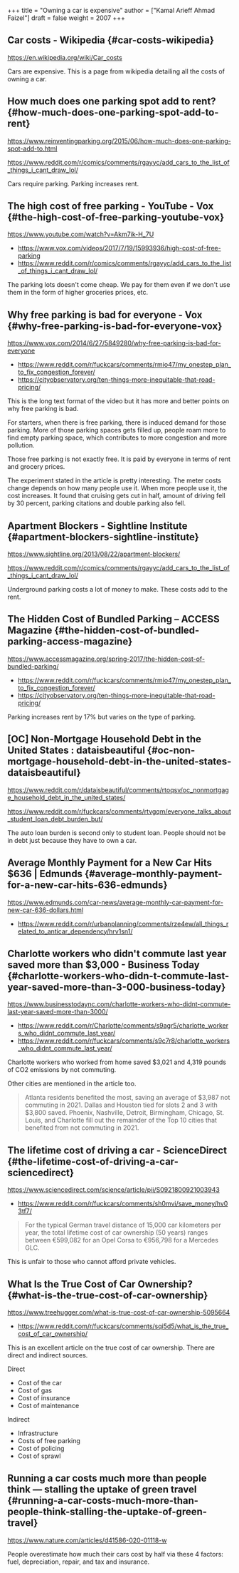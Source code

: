 +++
title = "Owning a car is expensive"
author = ["Kamal Arieff Ahmad Faizel"]
draft = false
weight = 2007
+++

## Car costs - Wikipedia {#car-costs-wikipedia}

<https://en.wikipedia.org/wiki/Car_costs>

Cars are expensive. This is a page from wikipedia detailing all the costs of owning a car.


## How much does one parking spot add to rent? {#how-much-does-one-parking-spot-add-to-rent}

<https://www.reinventingparking.org/2015/06/how-much-does-one-parking-spot-add-to.html>

<https://www.reddit.com/r/comics/comments/rgayyc/add_cars_to_the_list_of_things_i_cant_draw_lol/>

Cars require parking. Parking increases rent.


## The high cost of free parking - YouTube - Vox {#the-high-cost-of-free-parking-youtube-vox}

<https://www.youtube.com/watch?v=Akm7ik-H_7U>

-   <https://www.vox.com/videos/2017/7/19/15993936/high-cost-of-free-parking>
-   <https://www.reddit.com/r/comics/comments/rgayyc/add_cars_to_the_list_of_things_i_cant_draw_lol/>

The parking lots doesn't come cheap. We pay for them even if we don't use them in the form of higher groceries prices, etc.


## Why free parking is bad for everyone - Vox {#why-free-parking-is-bad-for-everyone-vox}

<https://www.vox.com/2014/6/27/5849280/why-free-parking-is-bad-for-everyone>

-   <https://www.reddit.com/r/fuckcars/comments/rmio47/my_onestep_plan_to_fix_congestion_forever/>
-   <https://cityobservatory.org/ten-things-more-inequitable-that-road-pricing/>

This is the long text format of the video but it has more and better points on why free parking is bad.

For starters, when there is free parking, there is induced demand for those parking. More of those parking spaces gets filled up, people roam more to find empty parking space, which contributes to more congestion and more pollution.

Those free parking is not exactly free. It is paid by everyone in terms of rent and grocery prices.

The experiment stated in the article is pretty interesting. The meter costs change depends on how many people use it. When more people use it, the cost increases. It found that cruising gets cut in half, amount of driving fell by 30 percent, parking citations and double parking also fell.


## Apartment Blockers - Sightline Institute {#apartment-blockers-sightline-institute}

<https://www.sightline.org/2013/08/22/apartment-blockers/>

<https://www.reddit.com/r/comics/comments/rgayyc/add_cars_to_the_list_of_things_i_cant_draw_lol/>

Underground parking costs a lot of money to make. These costs add to the rent.


## The Hidden Cost of Bundled Parking – ACCESS Magazine {#the-hidden-cost-of-bundled-parking-access-magazine}

<https://www.accessmagazine.org/spring-2017/the-hidden-cost-of-bundled-parking/>

-   <https://www.reddit.com/r/fuckcars/comments/rmio47/my_onestep_plan_to_fix_congestion_forever/>
-   <https://cityobservatory.org/ten-things-more-inequitable-that-road-pricing/>

Parking increases rent by 17% but varies on the type of parking.


## [OC] Non-Mortgage Household Debt in the United States : dataisbeautiful {#oc-non-mortgage-household-debt-in-the-united-states-dataisbeautiful}

<https://www.reddit.com/r/dataisbeautiful/comments/rtoqsv/oc_nonmortgage_household_debt_in_the_united_states/>

<https://www.reddit.com/r/fuckcars/comments/rtvgqm/everyone_talks_about_student_loan_debt_burden_but/>

The auto loan burden is second only to student loan. People should not be in debt just because they have to own a car.


## Average Monthly Payment for a New Car Hits $636 | Edmunds {#average-monthly-payment-for-a-new-car-hits-636-edmunds}

<https://www.edmunds.com/car-news/average-monthly-car-payment-for-new-car-636-dollars.html>

-   <https://www.reddit.com/r/urbanplanning/comments/rze4ew/all_things_related_to_anticar_dependency/hrv1sn1/>


## Charlotte workers who didn't commute last year saved more than $3,000 - Business Today {#charlotte-workers-who-didn-t-commute-last-year-saved-more-than-3-000-business-today}

<https://www.businesstodaync.com/charlotte-workers-who-didnt-commute-last-year-saved-more-than-3000/>

-   <https://www.reddit.com/r/Charlotte/comments/s9agr5/charlotte_workers_who_didnt_commute_last_year/>
-   <https://www.reddit.com/r/fuckcars/comments/s9c7r8/charlotte_workers_who_didnt_commute_last_year/>

Charlotte workers who worked from home saved $3,021 and 4,319 pounds of CO2 emissions by not commuting.

Other cities are mentioned in the article too.

> Atlanta residents benefited the most, saving an average of $3,987 not commuting in 2021. Dallas and Houston tied for slots 2 and 3 with $3,800 saved. Phoenix, Nashville, Detroit, Birmingham, Chicago, St. Louis, and Charlotte fill out the remainder of the Top 10 cities that benefited from not commuting in 2021.


## The lifetime cost of driving a car - ScienceDirect {#the-lifetime-cost-of-driving-a-car-sciencedirect}

<https://www.sciencedirect.com/science/article/pii/S0921800921003943>

-   <https://www.reddit.com/r/fuckcars/comments/sh0mvi/save_money/hv03tf7/>

> For the typical German travel distance of 15,000 car kilometers per year, the total lifetime cost of car ownership (50 years) ranges between €599,082 for an Opel Corsa to €956,798 for a Mercedes GLC.

This is unfair to those who cannot afford private vehicles.


## What Is the True Cost of Car Ownership? {#what-is-the-true-cost-of-car-ownership}

<https://www.treehugger.com/what-is-true-cost-of-car-ownership-5095664>

-   <https://www.reddit.com/r/fuckcars/comments/sqi5d5/what_is_the_true_cost_of_car_ownership/>

This is an excellent article on the true cost of car ownership. There are direct and indirect sources.

Direct

-   Cost of the car
-   Cost of gas
-   Cost of insurance
-   Cost of maintenance

Indirect

-   Infrastructure
-   Costs of free parking
-   Cost of policing
-   Cost of sprawl


## Running a car costs much more than people think — stalling the uptake of green travel {#running-a-car-costs-much-more-than-people-think-stalling-the-uptake-of-green-travel}

<https://www.nature.com/articles/d41586-020-01118-w>

People overestimate how much their cars cost by half via these 4 factors: fuel, depreciation, repair, and tax and insurance.
